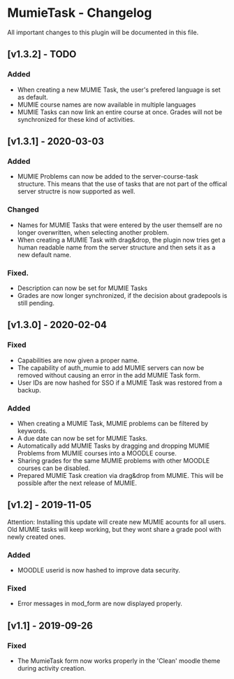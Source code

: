 # MumieTask - Changelog

All important changes to this plugin will be documented in this file.
## [v1.3.2] - TODO
### Added
- When creating a new MUMIE Task, the user's prefered language is set as default.
- MUMIE course names are now available in multiple languages
- MUMIE Tasks can now link an entire course at once. Grades will not be synchronized for these kind of activities.


## [v1.3.1] - 2020-03-03
### Added
- MUMIE Problems can now be added to the server-course-task structure. This means that the use of tasks that are not part of the offical server structre is now supported as well.


### Changed
- Names for MUMIE Tasks that were entered by the user themself are no longer overwritten, when selecting another problem.
- When creating a MUMIE Task with drag&drop, the plugin now tries get a human readable name from the server structure and then sets it as a new default name.

### Fixed.
- Description can now be set for MUMIE Tasks
- Grades are now longer synchronized, if the decision about gradepools is still pending.

## [v1.3.0] - 2020-02-04
### Fixed
- Capabilities are now given a proper name.
- The capability of auth_mumie to add MUMIE servers can now be removed without causing an error in the add MUMIE Task form.
- User IDs are now hashed for SSO if a MUMIE Task was restored from a backup.

### Added
- When creating a MUMIE Task, MUMIE problems can be filtered by keywords.
- A due date can now be set for MUMIE Tasks.
- Automatically add MUMIE Tasks by dragging and dropping MUMIE Problems from MUMIE courses into a MOODLE course.
- Sharing grades for the same MUMIE problems with other MOODLE courses can be disabled.
- Prepared MUMIE Task creation via drag&drop from MUMIE. This will be possible after the next release of MUMIE.

## [v1.2] - 2019-11-05
Attention: Installing this update will create new MUMIE acounts for all users. Old MUMIE tasks will keep working, but they wont share a grade pool with newly created ones.
### Added
- MOODLE userid is now hashed to improve data security.

### Fixed
- Error messages in mod_form are now displayed properly.


## [v1.1] - 2019-09-26
### Fixed
- The MumieTask form now works properly in the 'Clean' moodle theme during activity creation.


